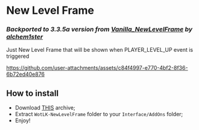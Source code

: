 
# New Level Frame

### _Backported to 3.3.5a version from [Vanilla_NewLevelFrame](https://github.com/alchem1ster/Vanilla-NewLevelFrame) by [alchem1ster](https://github.com/alchem1ster)_

Just New Level Frame that will be shown when PLAYER_LEVEL_UP event is triggered



https://github.com/user-attachments/assets/c84f4997-e770-4bf2-8f36-6b72ed40e876



## How to install
- Download [THIS](https://github.com/mrrosh/WotLK-NewLevelFrame/archive/refs/heads/main.zip) archive;  
- Extract `WotLK-NewLevelFrame` folder to your `Interface/AddOns` folder;  
- Enjoy!  

